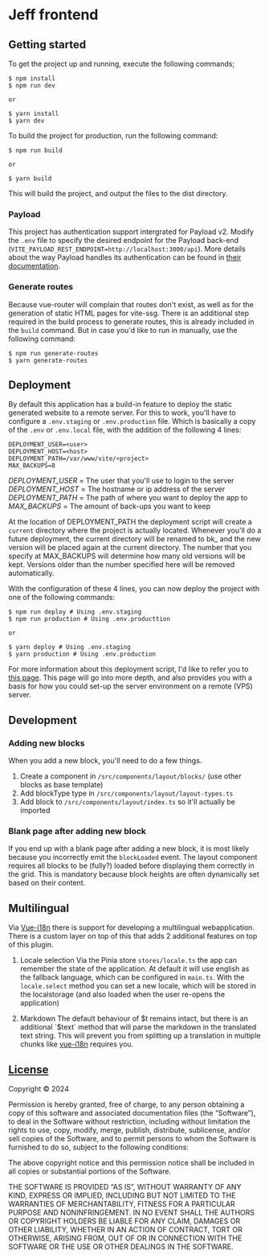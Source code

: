 # Jeff frontend


## Getting started

To get the project up and running, execute the following commands;

```
$ npm install
$ npm run dev

or

$ yarn install
$ yarn dev
```

To build the project for production, run the following command:
```
$ npm run build 

or 

$ yarn build
```
This will build the project, and output the files to the dist directory.


### Payload

This project has authentication support intergrated for Payload v2. Modify the `.env` file to specify the desired endpoint for the Payload back-end (`VITE_PAYLOAD_REST_ENDPOINT=http://localhost:3000/api`). More details about the way Payload handles its authentication can be found in [their documentation](https://payloadcms.com/docs/authentication/overview).

### Generate routes

Because vue-router will complain that routes don't exist, as well as for the generation of static HTML pages for vite-ssg. There is an additional step required in the build process to generate routes, this is already included in the `build` command. But in case you'd like to run in manually, use the following command:

```
$ npm run generate-routes
$ yarn generate-routes
```


## Deployment
By default this application has a build-in feature to deploy the static generated website to a remote server. For this to work, you'll have to configure a `.env.staging` or `.env.production` file. Which is basically a copy of the `.env` or `.env.local` file, with the addition of the following 4 lines:

```
DEPLOYMENT_USER=<user>
DEPLOYMENT_HOST=<host>
DEPLOYMENT_PATH=/var/www/vite/<project>
MAX_BACKUPS=8
```
*DEPLOYMENT_USER* = The user that you'll use to login to the server
*DEPLOYMENT_HOST* = The hostname or ip address of the server 
*DEPLOYMENT_PATH* = The path of where you want to deploy the app to
*MAX_BACKUPS* = The amount of back-ups you want to keep

At the location of DEPLOYMENT_PATH the deployment script will create a `current` directory where the project is actually located. Whenever you'll do a future deployment, the current directory will be renamed to bk_<timecode> and the new version will be placed again at the current directory. The number that you specify at MAX_BACKUPS will determine how many old versions will be kept. Versions older than the number specified here will be removed automatically.

With the configuration of these 4 lines, you can now deploy the project with one of the following commands:


```
$ npm run deploy # Using .env.staging
$ npm run production # Using .env.producttion

or 

$ yarn deploy # Using .env.staging
$ yarn production # Using .env.production
```

For more information about this deployment script, I'd like to refer you to [this page](https://github.com/JeffreyArts/server/wiki/Vite-website-setup). This page will go into more depth, and also provides you with a basis for how you could set-up the server environment on a remote (VPS) server.

## Development

### Adding new blocks
When you add a new block, you'll need to do a few things.

1. Create a component in `/src/components/layout/blocks/` (use other blocks as base template)
2. Add blockType type in `/src/components/layout/layout-types.ts`
3. Add block to `/src/components/layout/index.ts` so it'll actually be imported


### Blank page after adding new block

If you end up with a blank page after adding a new block, it is most likely because you incorrectly emit the `blockLoaded` event. The layout component requires all blocks to be (fully?) loaded before displaying them correctly in the grid. This is mandatory because block heights are often dynamically set based on their content.



## Multilingual
Via [Vue-i18n](https://github.com/intlify/vue-i18n-next) there is support for developing a multilingual webapplication. There is a custom layer on top of this that adds 2 additional features on top of this plugin.

1. Locale selection
Via the Pinia store `stores/locale.ts` the app can remember the state of the application. At default it will use english as the fallback language, which can be configured in `main.ts`. With the `locale.select` method you can set a new locale, which will be stored in the localstorage (and also loaded when the user re-opens the application)

2. Markdown
The default behaviour of $t remains intact, but there is an additional `$text` method that will parse the markdown in the translated text string. This will prevent you from splitting up a translation in multiple chunks like [vue-i18n](https://vue-i18n.intlify.dev/guide/advanced/component.html#basic-usage) requires you.


## [License](https://github.com/JeffreyArts/create-jeff-backend/blob/master/LICENSE)

Copyright © 2024 <Jeffrey Arts>

Permission is hereby granted, free of charge, to any person obtaining a copy of this software and associated documentation files (the “Software”), to deal in the Software without restriction, including without limitation the rights to use, copy, modify, merge, publish, distribute, sublicense, and/or sell copies of the Software, and to permit persons to whom the Software is furnished to do so, subject to the following conditions:

The above copyright notice and this permission notice shall be included in all copies or substantial portions of the Software.

THE SOFTWARE IS PROVIDED “AS IS”, WITHOUT WARRANTY OF ANY KIND, EXPRESS OR IMPLIED, INCLUDING BUT NOT LIMITED TO THE WARRANTIES OF MERCHANTABILITY, FITNESS FOR A PARTICULAR PURPOSE AND NONINFRINGEMENT. IN NO EVENT SHALL THE AUTHORS OR COPYRIGHT HOLDERS BE LIABLE FOR ANY CLAIM, DAMAGES OR OTHER LIABILITY, WHETHER IN AN ACTION OF CONTRACT, TORT OR OTHERWISE, ARISING FROM, OUT OF OR IN CONNECTION WITH THE SOFTWARE OR THE USE OR OTHER DEALINGS IN THE SOFTWARE.
